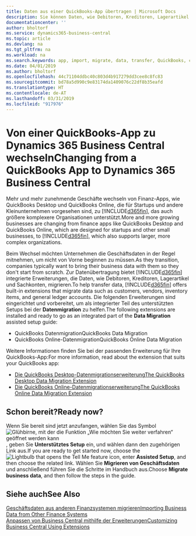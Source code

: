 ```yaml
---
title: Daten aus einer QuickBooks-App übertragen | Microsoft Docs
description: Sie können Daten, wie Debitoren, Kreditoren, Lagerartikel und Sachkonten aus QuickBooks-Apps auf Business Central migrieren.
documentationcenter: ''
author: bholtorf
ms.service: dynamics365-business-central
ms.topic: article
ms.devlang: na
ms.tgt_pltfrm: na
ms.workload: na
ms.search.keywords: app, import, migrate, data, transfer, QuickBooks, customize
ms.date: 04/01/2019
ms.author: bholtorf
ms.openlocfilehash: 44c71104ddbc40c803d4b917279dd3cee8c8fc83
ms.sourcegitcommit: bd78a5d990c9e83174da1409076c22df8b35eafd
ms.translationtype: HT
ms.contentlocale: de-AT
ms.lasthandoff: 03/31/2019
ms.locfileid: "917976"
---
```

# <a name="changing-from-a-quickbooks-app-to-dynamics-365-business-central"></a><span data-ttu-id="e54d7-103">Von einer QuickBooks-App zu Dynamics 365 Business Central wechseln</span><span class="sxs-lookup"><span data-stu-id="e54d7-103">Changing from a QuickBooks App to Dynamics 365 Business Central</span></span>
<span data-ttu-id="e54d7-104">Mehr und mehr zunehmende Geschäfte wechseln von Finanz-Apps, wie QuickBooks Desktop und QuickBooks Online, die für Startups und andere Kleinunternehmen vorgesehen sind, zu [!INCLUDE[d365fin](includes/d365fin_md.md)], das auch größere komplexere Organisationen unterstützt.</span><span class="sxs-lookup"><span data-stu-id="e54d7-104">More and more growing businesses are changing from finance apps like QuickBooks Desktop and QuickBooks Online, which are designed for startups and other small businesses, to [!INCLUDE[d365fin](includes/d365fin_md.md)], which also supports larger, more complex organizations.</span></span> 

<span data-ttu-id="e54d7-105">Beim Wechsel möchten Unternehmen die Geschäftsdaten in der Regel mitnehmen, um nicht von Vorne beginnen zu müssen.</span><span class="sxs-lookup"><span data-stu-id="e54d7-105">As they transition, companies typically want to bring their business data with them so they don't start from scratch.</span></span> <span data-ttu-id="e54d7-106">Zur Datenübertragung bietet [!INCLUDE[d365fin](includes/d365fin_md.md)] integrierte Erweiterungen, die Daten, wie Debitoren, Kreditoren, Lagerartikel und Sachkonten, migrieren.</span><span class="sxs-lookup"><span data-stu-id="e54d7-106">To help transfer data, [!INCLUDE[d365fin](includes/d365fin_md.md)] offers built-in extensions that migrate data such as customers, vendors, inventory items, and general ledger accounts.</span></span> <span data-ttu-id="e54d7-107">Die folgenden Erweiterungen sind eingerichtet und vorbereitet, um als integrierter Teil des unterstützten Setups bei der **Datenmigration** zu helfen.</span><span class="sxs-lookup"><span data-stu-id="e54d7-107">The following extensions are installed and ready to go as an integrated part of the **Data Migration** assisted setup guide:</span></span>

* <span data-ttu-id="e54d7-108">QuickBooks Datenmigration</span><span class="sxs-lookup"><span data-stu-id="e54d7-108">QuickBooks Data Migration</span></span> 
* <span data-ttu-id="e54d7-109">QuickBooks Online-Datenmigration</span><span class="sxs-lookup"><span data-stu-id="e54d7-109">QuickBooks Online Data Migration</span></span>

<span data-ttu-id="e54d7-110">Weitere Informationen finden Sie bei der passenden Erweiterung für Ihre QuickBooks-App:</span><span class="sxs-lookup"><span data-stu-id="e54d7-110">For more information, read about the extension that suits your QuickBooks app:</span></span>   

* [<span data-ttu-id="e54d7-111">Die QuickBooks Desktop-Datenmigrationserweiterung</span><span class="sxs-lookup"><span data-stu-id="e54d7-111">The QuickBooks Desktop Data Migration Extension</span></span>](ui-extensions-quickbooks-data-migration.md)
* [<span data-ttu-id="e54d7-112">Die QuickBooks Online-Datenmigrationserweiterung</span><span class="sxs-lookup"><span data-stu-id="e54d7-112">The QuickBooks Online Data Migration Extension</span></span>](ui-extensions-quickbooks-online-data-migration.md)

## <a name="ready-now"></a><span data-ttu-id="e54d7-113">Schon bereit?</span><span class="sxs-lookup"><span data-stu-id="e54d7-113">Ready now?</span></span>
<span data-ttu-id="e54d7-114">Wenn Sie bereit sind jetzt anzufangen, wählen Sie das Symbol ![Glühbirne, mit der die Funktion „Wie möchten Sie weiter verfahren“ geöffnet werden kann](media/ui-search/search_small.png "Wie möchten Sie weiter verfahren"), geben Sie **Unterstütztes Setup** ein, und wählen dann den zugehörigen Link aus.</span><span class="sxs-lookup"><span data-stu-id="e54d7-114">If you are ready to get started now, choose the ![Lightbulb that opens the Tell Me feature](media/ui-search/search_small.png "Tell me what you want to do") icon, enter **Assisted Setup**, and then choose the related link.</span></span> <span data-ttu-id="e54d7-115">Wählen Sie **Migrieren von Geschäftsdaten** und anschließend führen Sie die Schritte im Handbuch aus.</span><span class="sxs-lookup"><span data-stu-id="e54d7-115">Choose **Migrate business data**, and then follow the steps in the guide.</span></span>

## <a name="see-also"></a><span data-ttu-id="e54d7-116">Siehe auch</span><span class="sxs-lookup"><span data-stu-id="e54d7-116">See Also</span></span>
[<span data-ttu-id="e54d7-117">Geschäftsdaten aus anderen Finanzsystemen migrieren</span><span class="sxs-lookup"><span data-stu-id="e54d7-117">Importing Business Data from Other Finance Systems</span></span>](across-import-data-configuration-packages.md)  
[<span data-ttu-id="e54d7-118">Anpassen von Business Central mithilfe der Erweiterungen</span><span class="sxs-lookup"><span data-stu-id="e54d7-118">Customizing Business Central Using Extensions</span></span>](ui-extensions.md)   
